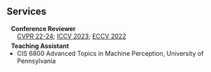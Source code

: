 ## Services

<h4 style="margin:0 10px 0;">Conference Reviewer</h4>

<ul style="margin:0 0 5px;">
  <a href="http://cvpr2023.thecvf.com/"><autocolor>CVPR 22-24</autocolor></a>; 
  <a href="http://iccv2023.thecvf.com/"><autocolor>ICCV 2023</autocolor></a>; 
  <a href="https://eccv2022.ecva.net/"><autocolor>ECCV 2022</autocolor></a>
</ul>

<h4 style="margin:0 10px 0;">Teaching Assistant</h4>

<ul style="margin:0 0 5px;">
  <li>CIS 6800 Advanced Topics in Machine Perception, University of Pennsylvania</li>
</ul>
<br>

